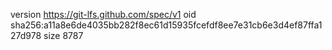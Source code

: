 version https://git-lfs.github.com/spec/v1
oid sha256:a11a8e6de4035bb282f8ec61d15935fcefdf8ee7e31cb6e3d4ef87ffa127d978
size 8787
